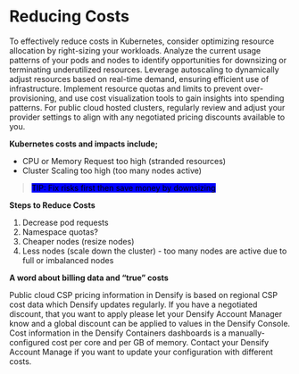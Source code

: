 # Reducing Costs

To effectively reduce costs in Kubernetes, consider optimizing resource allocation by right-sizing your workloads. Analyze the current usage patterns of your pods and nodes to identify opportunities for downsizing or terminating underutilized resources. Leverage autoscaling to dynamically adjust resources based on real-time demand, ensuring efficient use of infrastructure. Implement resource quotas and limits to prevent over-provisioning, and use cost visualization tools to gain insights into spending patterns. For public cloud hosted clusters, regularly review and adjust your provider settings to align with any negotiated pricing discounts available to you.

**Kubernetes costs and impacts include;**

* CPU or Memory Request too high (stranded resources)
* Cluster Scaling too high (too many nodes active)

> <mark style="background-color:blue;">TIP: Fix risks first then save money by downsizing</mark>

**Steps to Reduce Costs**

1. Decrease pod requests
2. Namespace quotas?
3. Cheaper nodes (resize nodes)
4. Less nodes (scale down the cluster) - too many nodes are active due to full or imbalanced nodes

**A word about billing data and “true” costs**&#x20;

Public cloud CSP pricing information in Densify is based on regional CSP cost data which Densify updates regularly. If you have a negotiated discount, that you want to apply please let your Densify Account Manager know and a global discount can be applied to values in the Densify Console. Cost information in the Densify Containers dashboards is a manually-configured cost per core and per GB of memory. Contact your Densify Account Manage if you want to update your configuration with different costs.
